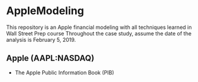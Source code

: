 # AppleModeling
This repository is an Apple financial modeling with all techniques learned in Wall Street Prep course
Throughout the case study, assume the date of the analysis is February 5, 2019.
## Apple (AAPL:NASDAQ)

* The Apple Public Information Book (PIB)

